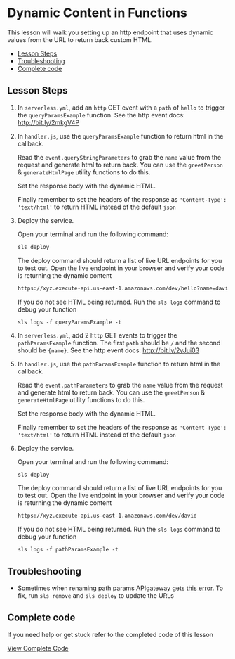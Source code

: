 # Dynamic Content in Functions

This lesson will walk you setting up an http endpoint that uses dynamic values from the URL to return back custom HTML.

- [Lesson Steps](#lesson-steps)
- [Troubleshooting](#troubleshooting)
- [Complete code](#complete-code)

## Lesson Steps

1. In `serverless.yml`, add an `http` GET event with a `path` of `hello` to trigger the `queryParamsExample` function. See the http event docs: http://bit.ly/2mkgV4P

2. In `handler.js`, use the `queryParamsExample` function to return html in the callback.

    Read the `event.queryStringParameters` to grab the `name` value from the request and generate html to return back. You can use the `greetPerson` & `generateHtmlPage` utility functions to do this.

    Set the response body with the dynamic HTML.

    Finally remember to set the headers of the response as `'Content-Type': 'text/html'` to return HTML instead of the default `json`

3. Deploy the service.

    Open your terminal and run the following command:

    ```bash
    sls deploy
    ```

    The deploy command should return a list of live URL endpoints for you to test out. Open the live endpoint in your browser and verify your code is returning the dynamic content

    ```bash
    https://xyz.execute-api.us-east-1.amazonaws.com/dev/hello?name=david
    ```

    If you do not see HTML being returned. Run the `sls logs` command to debug your function

    ```
    sls logs -f queryParamsExample -t
    ```

4. In `serverless.yml`, add 2 `http` GET events to trigger the `pathParamsExample` function. The first `path` should be `/` and the second should be `{name}`. See the http event docs: http://bit.ly/2yJui03

5. In `handler.js`, use the `pathParamsExample` function to return html in the callback.

    Read the `event.pathParameters` to grab the `name` value from the request and generate html to return back. You can use the `greetPerson` & `generateHtmlPage` utility functions to do this.

    Set the response body with the dynamic HTML.

    Finally remember to set the headers of the response as `'Content-Type': 'text/html'` to return HTML instead of the default `json`

6. Deploy the service.

    Open your terminal and run the following command:

    ```bash
    sls deploy
    ```

    The deploy command should return a list of live URL endpoints for you to test out. Open the live endpoint in your browser and verify your code is returning the dynamic content

    ```bash
    https://xyz.execute-api.us-east-1.amazonaws.com/dev/david
    ```

    If you do not see HTML being returned. Run the `sls logs` command to debug your function

    ```
    sls logs -f pathParamsExample -t
    ```




## Troubleshooting

- Sometimes when renaming path params APIgateway gets [this error](https://github.com/serverless/serverless/issues/3785). To fix, run `sls remove` and `sls deploy` to update the URLs


## Complete code

If you need help or get stuck refer to the completed code of this lesson

[View Complete Code](https://github.com/DavidWells/serverless-workshop/tree/master/lessons-code-complete/core-concepts/2-http-dynamic-content)
